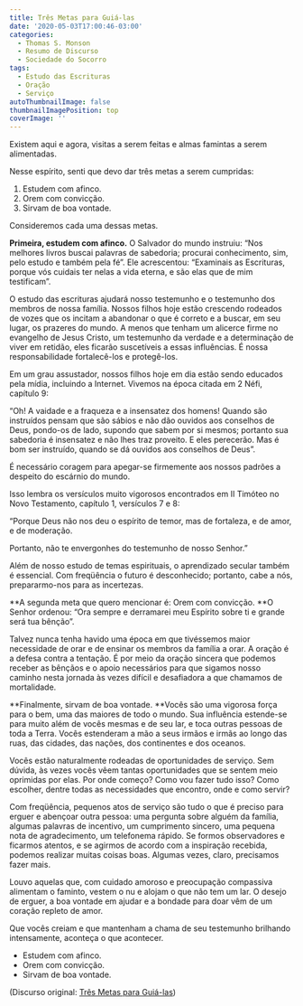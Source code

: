 ```yaml
---
title: Três Metas para Guiá-las
date: '2020-05-03T17:00:46-03:00'
categories:
  - Thomas S. Monson
  - Resumo de Discurso
  - Sociedade do Socorro
tags:
  - Estudo das Escrituras
  - Oração
  - Serviço
autoThumbnailImage: false
thumbnailImagePosition: top
coverImage: ''
---
```

Existem aqui e agora, visitas a serem feitas e almas famintas a serem alimentadas. 

Nesse espírito, senti que devo dar três metas a serem cumpridas:

1. Estudem com afinco.
2. Orem com convicção.
3. Sirvam de boa vontade.

Consideremos cada uma dessas metas. 

**Primeira, estudem com afinco.** O Salvador do mundo instruiu: “Nos melhores livros buscai palavras de sabedoria; procurai conhecimento, sim, pelo estudo e também pela fé”. Ele acrescentou: “Examinais as Escrituras, porque vós cuidais ter nelas a vida eterna, e são elas que de mim testificam”.

O estudo das escrituras ajudará nosso testemunho e o testemunho dos membros de nossa família. Nossos filhos hoje estão crescendo rodeados de vozes que os incitam a abandonar o que é correto e a buscar, em seu lugar, os prazeres do mundo. A menos que tenham um alicerce firme no evangelho de Jesus Cristo, um testemunho da verdade e a determinação de viver em retidão, eles ficarão suscetíveis a essas influências. É nossa responsabilidade fortalecê-los e protegê-los.

Em um grau assustador, nossos filhos hoje em dia estão sendo educados pela mídia, incluindo a Internet. Vivemos na época citada em 2 Néfi, capítulo 9:

“Oh! A vaidade e a fraqueza e a insensatez dos homens! Quando são instruídos pensam que são sábios e não dão ouvidos aos conselhos de Deus, pondo-os de lado, supondo que sabem por si mesmos; portanto sua sabedoria é insensatez e não lhes traz proveito. E eles perecerão. Mas é bom ser instruído, quando se dá ouvidos aos conselhos de Deus”.

É necessário coragem para apegar-se firmemente aos nossos padrões a despeito do escárnio do mundo.

Isso lembra os versículos muito vigorosos encontrados em II Timóteo no Novo Testamento, capítulo 1, versículos 7 e 8:

“Porque Deus não nos deu o espírito de temor, mas de fortaleza, e de amor, e de moderação.

Portanto, não te envergonhes do testemunho de nosso Senhor.”

Além de nosso estudo de temas espirituais, o aprendizado secular também é essencial. Com freqüência o futuro é desconhecido; portanto, cabe a nós, prepararmo-nos para as incertezas. 

**A segunda meta que quero mencionar é: Orem com convicção. **O Senhor ordenou: “Ora sempre e derramarei meu Espírito sobre ti e grande será tua bênção”.

Talvez nunca tenha havido uma época em que tivéssemos maior necessidade de orar e de ensinar os membros da família a orar. A oração é a defesa contra a tentação. É por meio da oração sincera que podemos receber as bênçãos e o apoio necessários para que sigamos nosso caminho nesta jornada às vezes difícil e desafiadora a que chamamos de mortalidade.

**Finalmente, sirvam de boa vontade. **Vocês são uma vigorosa força para o bem, uma das maiores de todo o mundo. Sua influência estende-se para muito além de vocês mesmas e de seu lar, e toca outras pessoas de toda a Terra. Vocês estenderam a mão a seus irmãos e irmãs ao longo das ruas, das cidades, das nações, dos continentes e dos oceanos.

Vocês estão naturalmente rodeadas de oportunidades de serviço. Sem dúvida, às vezes vocês vêem tantas oportunidades que se sentem meio oprimidas por elas. Por onde começo? Como vou fazer tudo isso? Como escolher, dentre todas as necessidades que encontro, onde e como servir?

Com freqüência, pequenos atos de serviço são tudo o que é preciso para erguer e abençoar outra pessoa: uma pergunta sobre alguém da família, algumas palavras de incentivo, um cumprimento sincero, uma pequena nota de agradecimento, um telefonema rápido. Se formos observadores e ficarmos atentos, e se agirmos de acordo com a inspiração recebida, podemos realizar muitas coisas boas. Algumas vezes, claro, precisamos fazer mais.

Louvo aquelas que, com cuidado amoroso e preocupação compassiva alimentam o faminto, vestem o nu e alojam o que não tem um lar. O desejo de erguer, a boa vontade em ajudar e a bondade para doar vêm de um coração repleto de amor. 

Que vocês creiam e que mantenham a chama de seu testemunho brilhando intensamente, aconteça o que acontecer.

* Estudem com afinco.
* Orem com convicção.
* Sirvam de boa vontade.

(Discurso original: [Três Metas para Guiá-las](https://www.churchofjesuschrist.org/study/general-conference/2007/10/three-goals-to-guide-you?lang=por))
